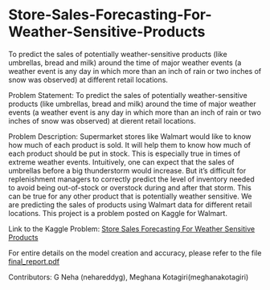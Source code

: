 # Store-Sales-Forecasting-For-Weather-Sensitive-Products

To predict the sales of potentially weather-sensitive products (like umbrellas, bread and milk) around the time of major weather events (a weather event is any day in which more than an inch of rain or two inches of snow was observed) at different retail locations.

Problem Statement: To predict the sales of potentially weather-sensitive products (like umbrellas, bread and milk) around the time of major weather events (a weather event is any day in which more than an inch of rain or two inches of snow was observed) at dierent retail locations.

Problem Description: Supermarket stores like Walmart would like to know how much of each product is sold. It will help them to know how much of each product should be put in stock. This is especially true in times of extreme weather events. Intuitively, one can expect that the sales of umbrellas before a big thunderstorm would increase. But it’s difficult for replenishment managers to correctly predict the level of inventory needed to avoid being out-of-stock or overstock during and after that storm. This can be true for any other product that is potentially weather sensitive. We are predicting the sales of products using Walmart data for different retail locations. This project is a problem posted on Kaggle for Walmart.

Link to the Kaggle Problem: [Store Sales Forecasting For Weather Sensitive Products](https://www.kaggle.com/c/walmart-recruiting-sales-in-stormy-weather)

For entire details on the model creation and accuracy, please refer to the file [final_report.pdf](https://github.com/nehareddyg/Store-Sales-Forecasting-For-Weather-Sensitive-Products/blob/master/final_report.pdf)

Contributors: G Neha (nehareddyg), Meghana Kotagiri(meghanakotagiri)

